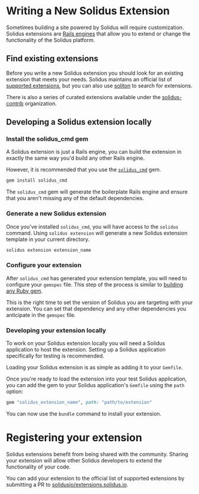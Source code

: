 # Writing a New Solidus Extension

Sometimes building a site powered by Solidus will require customization.
Solidus extensions are [Rails engines](https://guides.rubyonrails.org/engines.html)
that allow you to extend or change the functionality of the Solidus platform.

## Find existing extensions

Before you write a new Solidus extension you should look for an existing
extension that meets your needs. Solidus maintains an official list of
[supported extensions](http://extensions.solidus.io), but you can also use
[soliton](http://soliton.nebulab.it) to search for extensions.

There is also a series of curated extensions available under the
[solidus-contrib](https://github.com/solidusio-contrib) organization.

## Developing a Solidus extension locally

### Install the solidus_cmd gem
A Solidus extension is just a Rails engine, you can build the extension in
exactly the same way you'd build any other Rails engine.

However, it is recommended that you use the [`solidus_cmd`](https://github.com/solidusio-contrib/solidus_cmd)
gem.

```bash
gem install solidus_cmd
```

The `solidus_cmd` gem will generate the boilerplate Rails engine and ensure
that you aren't missing any of the default dependencies.

### Generate a new Solidus extension
Once you've installed `solidus_cmd`, you will have access to the `solidus`
command. Using `solidus extension` will generate a new Solidus extension
template in your current directory.

```bash
solidus extension extension_name
```

### Configure your extension
After `solidus_cmd` has generated your extension template, you will need to
configure your `gemspec` file. This step of the process is similar to [building
any Ruby gem](https://bundler.io/v1.16/guides/creating_gem.html).

This is the right time to set the version of Solidus you are targeting with
your extension. You can set that dependency and any other dependencies you
anticipate in the `gemspec` file.

### Developing your extension locally
To work on your Solidus extension locally you will need a Solidus application
to host the extension. Setting up a Solidus application specifically for
testing is recommended.

Loading your Solidus extension is as simple as adding it to your `Gemfile`.

Once you're ready to load the extension into your test Solidus application, you
can add the gem to your Solidus application's `Gemfile` using the `path`
option:

```ruby
gem "solidus_extension_name", path: "path/to/extension"
```

You can now use the `bundle` command to install your extension.

# Registering your extension

Solidus extensions benefit from being shared with the community. Sharing your
extension will allow other Solidus developers to extend the functionality of
your code.

You can add your extension to the official list of supported extensions by
submitting a PR to [solidusio/extensions.solidus.io](https://github.com/solidusio/extensions.solidus.io).
